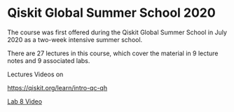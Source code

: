 # Qiskit Global Summer School  2020





The course was first offered during the Qiskit Global Summer School in July 2020 as a two-week intensive summer school.

There are 27 lectures in this course, which cover the material in 9 lecture notes and 9 associated labs. 

Lectures Videos on 

https://qiskit.org/learn/intro-qc-qh

[Lab 8 Video](https://www.youtube.com/watch?v=DMosNL68b6Q&list=PLOFEBzvs-VvrXTMy5Y2IqmSaUjfnhvBHR&index=30)

